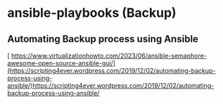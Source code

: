 # ansible-playbooks (Backup)
## Automating Backup process using Ansible

[  https://www.virtualizationhowto.com/2023/06/ansible-semaphore-awesome-open-source-ansible-gui/](https://scripting4ever.wordpress.com/2019/12/02/automating-backup-process-using-ansible/)https://scripting4ever.wordpress.com/2019/12/02/automating-backup-process-using-ansible/

